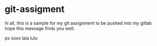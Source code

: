 
# git-assigment
hi all, this is a sample for my git assignment to be pushed into my gitlab
hope this message finds you well.

ps xoxo lala lulu

